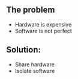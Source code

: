 ## The problem
 - Hardware is expensive
 - Software is not perfect

## Solution:
 - Share hardware
 - Isolate software




